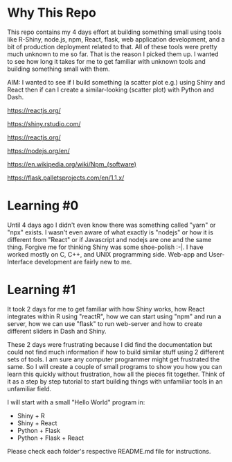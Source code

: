 # Why This Repo

This repo contains my 4 days effort at building something small using tools like  R-Shiny, node.js, npm, React, flask, web application development, and a bit of production deployment related to that. All of these tools were pretty much unknown to me so far. That is the reason I picked them up. I wanted to see how long it takes for me to get familiar with unknown tools and building something small with them. 

AIM: I wanted to see if I build something (a scatter plot e.g.) using Shiny and React then if can I create a similar-looking (scatter plot) with Python and Dash.

https://reactjs.org/

https://shiny.rstudio.com/

https://reactjs.org/

https://nodejs.org/en/

https://en.wikipedia.org/wiki/Npm_(software)

https://flask.palletsprojects.com/en/1.1.x/



# Learning #0

Until 4 days ago I didn't even know there was something called "yarn" or "npx" exists. I wasn't even aware of what exactly is "nodejs" or how it is different from "React" or if Javascript and nodejs are one and the same thing. Forgive me for thinking Shiny was some shoe-polish :-|. I have worked mostly on C, C++, and UNIX programming side. Web-app and User-Interface development are fairly new to me. 



# Learning #1

It took 2 days for me to get familiar with how Shiny works, how React integrates within R using "reactR", how we can start using "npm" and run a server, how we can use "flask"  to run web-server and how to create different sliders in Dash and Shiny.

These 2 days were frustrating because I did find the documentation but could not find much information if how to build similar stuff using 2 different sets of tools. I am sure any computer programmer might get frustrated the same. So I will create a couple of small programs to show you how you can learn this quickly without frustration, how all the pieces fit together. Think of it as a step by step tutorial to start building things with unfamiliar tools in an unfamiliar field. 

I will start with a small "Hello World" program in:
 - Shiny + R
 - Shiny + React
 - Python + Flask 
 - Python + Flask + React
 
 Please check each folder's respective README.md file for instructions. 
